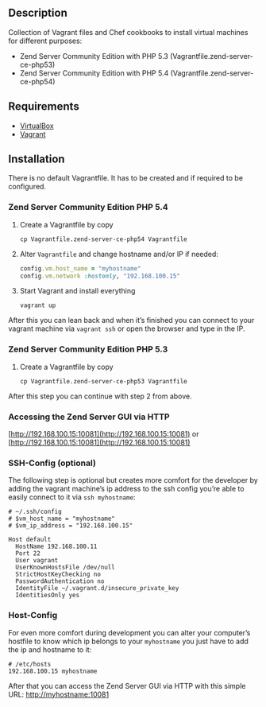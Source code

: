 ## Description

Collection of Vagrant files and Chef cookbooks to install virtual machines for different purposes:

- Zend Server Community Edition with PHP 5.3 (Vagrantfile.zend-server-ce-php53)
- Zend Server Community Edition with PHP 5.4 (Vagrantfile.zend-server-ce-php54)

## Requirements

- [VirtualBox](https://www.virtualbox.org)
- [Vagrant](http://vagrantup.com)

## Installation

There is no default Vagrantfile. It has to be created and if required to be configured.

### Zend Server Community Edition PHP 5.4

1. Create a Vagrantfile by copy  
  
	```shell
	cp Vagrantfile.zend-server-ce-php54 Vagrantfile
	```
	
1. Alter `Vagrantfile`	and change hostname and/or IP if needed:  

	```ruby
	config.vm.host_name = "myhostname"
	config.vm.network :hostonly, "192.168.100.15"
	```
	
1. Start Vagrant and install everything  

	```shell
	vagrant up
	```
	
After this you can lean back and when it’s finished you can connect to your vagrant machine via `vagrant ssh` or open the browser and type in the IP.

### Zend Server Community Edition PHP 5.3

1. Create a Vagrantfile by copy  

	```shell
	cp Vagrantfile.zend-server-ce-php53 Vagrantfile
	```
	
After this step you can continue with step 2 from above.

### Accessing the Zend Server GUI via HTTP

[http://192.168.100.15:10081](http://192.168.100.15:10081) or [http://192.168.100.15:10081](http://192.168.100.15:10081)

### SSH-Config (optional)

The following step is optional but creates more comfort for the developer by adding the vagrant machine’s ip address to the ssh config you’re able to easily connect to it via `ssh myhostname`:

	# ~/.ssh/config
	# $vm_host_name = "myhostname"
	# $vm_ip_address = "192.168.100.15"
	
	Host default
	  HostName 192.168.100.11
	  Port 22
	  User vagrant
	  UserKnownHostsFile /dev/null
	  StrictHostKeyChecking no
	  PasswordAuthentication no
	  IdentityFile ~/.vagrant.d/insecure_private_key
	  IdentitiesOnly yes

### Host-Config

For even more comfort during development you can alter your computer’s hostfile to know which ip belongs to your `myhostname` you just have to add the ip and hostname to it:

	# /etc/hosts
	192.168.100.15 myhostname
	
After that you can access the Zend Server GUI via HTTP with this simple URL:
[http://myhostname:10081](http://myhostname:10081)